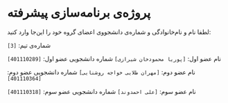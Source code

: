 # پروژه‌ی برنامه‌سازی پیشرفته
لطفا نام و نام‌خانوادگی و شماره‌ی دانشجووی اعضای گروه خود را این‌جا وارد کنید:

شماره‌ی تیم: `[3]`

نام عضو اول: `[پوریا محمودخان شیرازی]`
شماره دانشجویی عضو اول: `[401110289]`

نام عضو دوم: `[مهران طلایی خواجه روشنایی]`
شماره دانشجویی عضو دوم: `[401110364]`

نام عضو سوم: `[علی احمدوند]`
شماره دانشجویی عضو سوم: `[401110318]`
